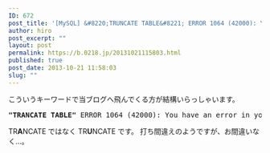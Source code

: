 ```yaml
---
ID: 672
post_title: '[MySQL] &#8220;TRUNCATE TABLE&#8221; ERROR 1064 (42000): You have an error in your SQL syntax;'
author: hiro
post_excerpt: ""
layout: post
permalink: https://b.0218.jp/20131021115803.html
published: true
post_date: 2013-10-21 11:58:03
slug: ""
---
```

こういうキーワードで当ブログへ飛んでくる方が結構いらっしゃいます。
<pre><strong>"TRANCATE TABLE"</strong> ERROR 1064 (42000): You have an error in your SQL syntax;</pre>

<!--more-->

TR<b>A</b>NCATE ではなく TR<b>U</b>NCATE です。
打ち間違えのようですが、お間違いなく…。